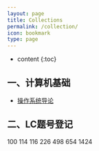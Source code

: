```yaml
---
layout: page
title: Collections
permalink: /collection/
icon: bookmark
type: page
---
```


* content
{:toc}

## 一、计算机基础

* [操作系统导论](<http://pages.cs.wisc.edu/~remzi/OSTEP/>)

## 二、LC题号登记

100
114
116
226
498
654
1424